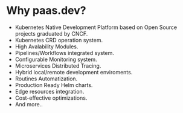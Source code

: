 # Why paas.dev?

* Kubernetes Native Development Platform based on Open Source projects graduated by CNCF.
* Kubernetes CRD operation system.
* High Avalability Modules.
* Pipelines/Workflows integrated system.
* Configurable Monitoring system.
* Microservices Distributed Tracing.
* Hybrid local/remote development enviroments.
* Routines Automatization.
* Production Ready Helm charts.
* Edge resources integration.
* Cost-effective optimizations.
* And more..